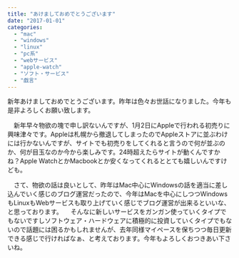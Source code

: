 ```yaml
---
title: "あけましておめでとうございます"
date: "2017-01-01"
categories: 
  - "mac"
  - "windows"
  - "linux"
  - "pc系"
  - "webサービス"
  - "apple-watch"
  - "ソフト・サービス"
  - "戯言"
---
```


新年あけましておめでとうございます。昨年は色々お世話になりました。今年も是非よろしくお願い致します。

　新年早々物欲の塊で申し訳ないんですが、1月2日にAppleで行われる初売りに興味津々です。Appleは札幌から撤退してしまったのでAppleストアに並ぶわけには行かないんですが、サイトでも初売りをしてくれると言うので何が並ぶのか、何が目玉なのか今から楽しみです。24時超えたらサイトが動くんですかね？Apple WatchとかMacbookとか安くなってくれるととても嬉しいんですけども。

　さて、物欲の話は良いとして、昨年はMac中心にWindowsの話を適当に差し込んでいく感じのブログ運営だったので、今年はMacを中心にしつつWindowsもLinuxもWebサービスも取り上げていく感じでブログ運営が出来るといいな、と思っております。 　そんなに新しいサービスをガンガン使っていくタイプでもないですしソフトウェア・ハードウェアに積極的に投資していくタイプでもないので話題には困るかもしれませんが、去年同様マイペースを保ちつつ毎日更新できる感じで行ければなぁ、と考えております。今年もよろしくおつきあい下さいね。
